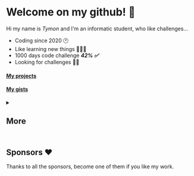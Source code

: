 # Welcome on my github! 👋

Hi my name is *Tymon* and I'm an informatic student, who like challenges...

- Coding since 2020 🕐
- Like learning new things 👨🏽‍🎓
- 1000 days code challenge ***42% ✅***
- Looking for challenges 💪🏼

#### [My projects](https://github.com/jasiukiewicztymon/jasiukiewicztymon/blob/main/My%20projects.md)
#### [My gists](https://gist.github.com/jasiukiewicztymon)

<details>
  <summary><h2>More<h2></summary>
  <details>
  <summary><h3>My activities</h3></summary>
  <img src="https://github-readme-stats.vercel.app/api?username=jasiukiewicztymon&show_icons=true&theme=onedark&hide_border=true"><br>
  <img src="https://github-readme-streak-stats.herokuapp.com/?user=jasiukiewicztymon&theme=onedark&hide_border=true"><br>
</details>
<details>
  <summary><h3>Languages I use...</h3></summary>
  <img src="https://github-readme-stats.vercel.app/api/top-langs/?username=jasiukiewicztymon&langs_count=10&layout=compact&theme=onedark&hide_border=true"><br>
</details>
  
## Languages and tools i use

<details>
  <summary><h3>Here you can find some of my profils</h3></summary>
  <a href="https://www.hackerrank.com/titicode2115"><img align="left" alt="HackerRank" width="40px" src="https://upload.wikimedia.org/wikipedia/commons/6/65/HackerRank_logo.png" style="max-width: 100%;"></a>
  <a href="https://ctflearn.com/user/Titi2115"><img align="left" alt="CTF learn" width="90px" src="https://deskel.github.io/assets/images/ctflearn/logo.png" style="max-width: 100%;"></a>
  <a href="https://cssbattle.dev/player/xbLNhR3SkuPe01F2pf3nzODj2Hu1"><img align="left" alt="CSS Battle" width="40px" src="https://pbs.twimg.com/profile_images/1114446136302084096/BIu19jPP_400x400.png" style="max-width: 100%;"></a>
  <a href="https://www.spoj.com/users/titi_2115/"><img align="left" alt="SPOJ" width="40px" src="./img/spoj_icon.png" style="max-width: 50%;"></a><br><br>
</details>
    
<details>
  <summary><h3>Some design and work technologies I use</h3></summary>
  
  ![Visual Studio Code](https://img.shields.io/badge/Visual%20Studio%20Code-0078d7.svg?style=for-the-badge&logo=visual-studio-code&logoColor=white) ![Visual Studio](https://img.shields.io/badge/Visual%20Studio-5C2D91.svg?style=for-the-badge&logo=visual-studio&logoColor=white) ![GitHub](https://img.shields.io/badge/github-%23121011.svg?style=for-the-badge&logo=github&logoColor=white) ![Adobe Photoshop](https://img.shields.io/badge/adobe%20photoshop-%2331A8FF.svg?style=for-the-badge&logo=adobe%20photoshop&logoColor=white) ![Adobe Illustrator](https://img.shields.io/badge/adobe%20illustrator-%23FF9A00.svg?style=for-the-badge&logo=adobe%20illustrator&logoColor=white)
  
</details>

<details>
  <summary><h3>Some programming languages and technologies I use</h3></summary>
  
  ![Firebase](https://img.shields.io/badge/Firebase-039BE5?style=for-the-badge&logo=Firebase&logoColor=white) ![MongoDB](https://img.shields.io/badge/MongoDB-%234ea94b.svg?style=for-the-badge&logo=mongodb&logoColor=white) ![MySQL](https://img.shields.io/badge/mysql-%2300f.svg?style=for-the-badge&logo=mysql&logoColor=white) ![Bootstrap](https://img.shields.io/badge/bootstrap-%23563D7C.svg?style=for-the-badge&logo=bootstrap&logoColor=white) ![Chart.js](https://img.shields.io/badge/chart.js-F5788D.svg?style=for-the-badge&logo=chart.js&logoColor=white) ![Electron.js](https://img.shields.io/badge/Electron-191970?style=for-the-badge&logo=Electron&logoColor=white) ![jQuery](https://img.shields.io/badge/jquery-%230769AD.svg?style=for-the-badge&logo=jquery&logoColor=white) ![NPM](https://img.shields.io/badge/NPM-%23000000.svg?style=for-the-badge&logo=npm&logoColor=white) ![NodeJS](https://img.shields.io/badge/node.js-6DA55F?style=for-the-badge&logo=node.js&logoColor=white) ![Qt](https://img.shields.io/badge/Qt-%23217346.svg?style=for-the-badge&logo=Qt&logoColor=white) ![SASS](https://img.shields.io/badge/SASS-hotpink.svg?style=for-the-badge&logo=SASS&logoColor=white) ![TailwindCSS](https://img.shields.io/badge/tailwindcss-%2338B2AC.svg?style=for-the-badge&logo=tailwind-css&logoColor=white) ![Vue.js](https://img.shields.io/badge/vuejs-%2335495e.svg?style=for-the-badge&logo=vuedotjs&logoColor=%234FC08D) ![C](https://img.shields.io/badge/c-%2300599C.svg?style=for-the-badge&logo=c&logoColor=white) ![C#](https://img.shields.io/badge/c%23-%23239120.svg?style=for-the-badge&logo=c-sharp&logoColor=white) ![C++](https://img.shields.io/badge/c++-%2300599C.svg?style=for-the-badge&logo=c%2B%2B&logoColor=white) ![CSS3](https://img.shields.io/badge/css3-%231572B6.svg?style=for-the-badge&logo=css3&logoColor=white) ![HTML5](https://img.shields.io/badge/html5-%23E34F26.svg?style=for-the-badge&logo=html5&logoColor=white) ![JavaScript](https://img.shields.io/badge/javascript-%23323330.svg?style=for-the-badge&logo=javascript&logoColor=%23F7DF1E) ![Markdown](https://img.shields.io/badge/markdown-%23000000.svg?style=for-the-badge&logo=markdown&logoColor=white) ![PHP](https://img.shields.io/badge/php-%23777BB4.svg?style=for-the-badge&logo=php&logoColor=white) ![Python](https://img.shields.io/badge/python-3670A0?style=for-the-badge&logo=python&logoColor=ffdd54) ![Scala](https://img.shields.io/badge/scala-%23DC322F.svg?style=for-the-badge&logo=scala&logoColor=white) ![Shell Script](https://img.shields.io/badge/shell_script-%23121011.svg?style=for-the-badge&logo=gnu-bash&logoColor=white) ![TypeScript](https://img.shields.io/badge/typescript-%23007ACC.svg?style=for-the-badge&logo=typescript&logoColor=white) ![Postman](https://img.shields.io/badge/Postman-FF6C37?style=for-the-badge&logo=postman&logoColor=white) ![Nginx](https://img.shields.io/badge/nginx-%23009639.svg?style=for-the-badge&logo=nginx&logoColor=white) ![Rust](https://img.shields.io/badge/Rust-000000?style=for-the-badge&logo=rust&logoColor=white) ![Deno](https://img.shields.io/badge/Deno-white?style=for-the-badge&logo=deno&logoColor=464647) ![Docker](https://img.shields.io/badge/Docker-2CA5E0?style=for-the-badge&logo=docker&logoColor=white) ![Express JS](https://img.shields.io/badge/Express.js-000000?style=for-the-badge&logo=express&logoColor=white) ![Next JS](https://img.shields.io/badge/next.js-000000?style=for-the-badge&logo=nextdotjs&logoColor=white) ![Svelte KIT](https://img.shields.io/badge/SvelteKit-FF3E00?style=for-the-badge&logo=Svelte&logoColor=white) ![Puppeteer](https://img.shields.io/badge/Puppeteer-40B5A4?style=for-the-badge&logo=Puppeteer&logoColor=white)
  
</details>
</details>

## Sponsors ❤

Thanks to all the sponsors, become one of them if you like my work.
